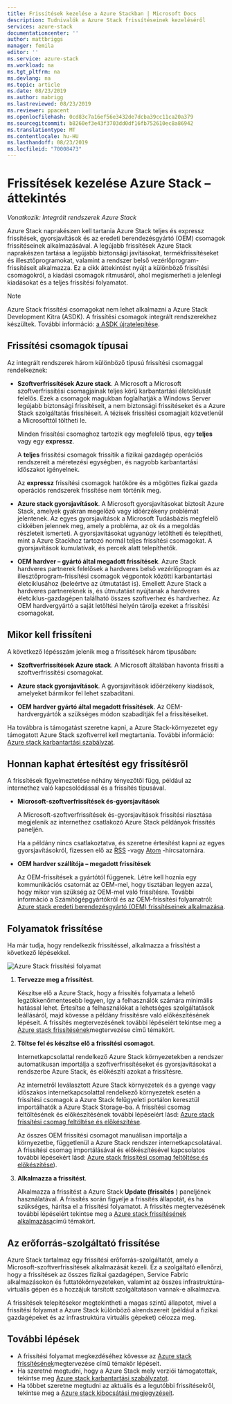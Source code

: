 ```yaml
---
title: Frissítések kezelése a Azure Stackban | Microsoft Docs
description: Tudnivalók a Azure Stack frissítéseinek kezeléséről
services: azure-stack
documentationcenter: ''
author: mattbriggs
manager: femila
editor: ''
ms.service: azure-stack
ms.workload: na
ms.tgt_pltfrm: na
ms.devlang: na
ms.topic: article
ms.date: 08/23/2019
ms.author: mabrigg
ms.lastreviewed: 08/23/2019
ms.reviewer: ppacent
ms.openlocfilehash: 0cd83c7a16ef56e3432de7dcba39cc11ca20a379
ms.sourcegitcommit: b8260ef3e43f3703dd0df16fb752610ec8a86942
ms.translationtype: MT
ms.contentlocale: hu-HU
ms.lasthandoff: 08/23/2019
ms.locfileid: "70008473"
---
```

# <a name="manage-updates-in-azure-stack-overview"></a>Frissítések kezelése Azure Stack – áttekintés

*Vonatkozik: Integrált rendszerek Azure Stack*

Azure Stack naprakészen kell tartania Azure Stack teljes és expressz frissítések, gyorsjavítások és az eredeti berendezésgyártó (OEM) csomagok frissítéseinek alkalmazásával. A legújabb frissítések Azure Stack naprakészen tartása a legújabb biztonsági javításokat, termékfrissítéseket és illesztőprogramokat, valamint a rendszer belső vezérlőprogram-frissítéseit alkalmazza. Ez a cikk áttekintést nyújt a különböző frissítési csomagokról, a kiadási csomagok ritmusáról, ahol megismerheti a jelenlegi kiadásokat és a teljes frissítési folyamatot.

> [!Note]  
> Azure Stack frissítési csomagokat nem lehet alkalmazni a Azure Stack Development Kitra (ASDK). A frissítési csomagok integrált rendszerekhez készültek. További információ: [a ASDK újratelepítése](https://docs.microsoft.com/azure-stack/asdk/asdk-redeploy).

## <a name="update-package-types"></a>Frissítési csomagok típusai

Az integrált rendszerek három különböző típusú frissítési csomaggal rendelkeznek:

-   **Szoftverfrissítések Azure stack**. A Microsoft a Microsoft szoftverfrissítési csomagjainak teljes körű karbantartási életciklusát felelős. Ezek a csomagok magukban foglalhatják a Windows Server legújabb biztonsági frissítéseit, a nem biztonsági frissítéseket és a Azure Stack szolgáltatás frissítéseit. A tézisek frissítési csomagjait közvetlenül a Microsofttól töltheti le.

    Minden frissítési csomaghoz tartozik egy megfelelő típus, egy **teljes** vagy egy **expressz**. 
 
    A **teljes** frissítési csomagok frissítik a fizikai gazdagép operációs rendszereit a méretezési egységben, és nagyobb karbantartási időszakot igényelnek. 

    Az **expressz** frissítési csomagok hatóköre és a mögöttes fizikai gazda operációs rendszerek frissítése nem történik meg.

-   **Azure stack gyorsjavítások**. A Microsoft gyorsjavításokat biztosít Azure Stack, amelyek gyakran megelőző vagy időérzékeny problémát jelentenek. Az egyes gyorsjavítások a Microsoft Tudásbázis megfelelő cikkében jelennek meg, amely a probléma, az ok és a megoldás részleteit ismerteti. A gyorsjavításokat ugyanúgy letöltheti és telepítheti, mint a Azure Stackhoz tartozó normál teljes frissítési csomagokat. A gyorsjavítások kumulatívak, és percek alatt telepíthetők.

-   **OEM hardver – gyártó által megadott frissítések**. Azure Stack hardveres partnerek felelősek a hardveres belső vezérlőprogram és az illesztőprogram-frissítési csomagok végpontok közötti karbantartási életciklusához (beleértve az útmutatást is). Emellett Azure Stack a hardveres partnereknek is, és útmutatást nyújtanak a hardveres életciklus-gazdagépen található összes szoftverhez és hardverhez. Az OEM hardvergyártó a saját letöltési helyén tárolja ezeket a frissítési csomagokat.

## <a name="when-to-update"></a>Mikor kell frissíteni

A következő lépésszám jelenik meg a frissítések három típusában:

-   **Szoftverfrissítések Azure stack**. A Microsoft általában havonta frissíti a szoftverfrissítési csomagokat.

-   **Azure stack gyorsjavítások**. A gyorsjavítások időérzékeny kiadások, amelyeket bármikor fel lehet szabadítani.

-   **OEM hardver gyártó által megadott frissítések**. Az OEM-hardvergyártók a szükséges módon szabadítják fel a frissítéseiket.

Ha továbbra is támogatást szeretne kapni, a Azure Stack-környezetet egy támogatott Azure Stack szoftverrel kell megtartania. További információ: [Azure stack karbantartási szabályzat](azure-stack-update-servicing-policy.md).

## <a name="where-to-get-notice-of-an-update"></a>Honnan kaphat értesítést egy frissítésről

A frissítések figyelmeztetése néhány tényezőtől függ, például az internethez való kapcsolódással és a frissítés típusával.

- **Microsoft-szoftverfrissítések és-gyorsjavítások** 

    A Microsoft-szoftverfrissítések és-gyorsjavítások frissítési riasztása megjelenik az internethez csatlakozó Azure Stack példányok frissítés paneljén.

    Ha a példány nincs csatlakoztatva, és szeretne értesítést kapni az egyes gyorsjavításokról, fizessen elő az [RSS](https://support.microsoft.com/app/content/api/content/feeds/sap/32d322a8-acae-202d-e9a9-7371dccf381b/rss) -vagy [Atom](https://support.microsoft.com/app/content/api/content/feeds/sap/32d322a8-acae-202d-e9a9-7371dccf381b/atom) -hírcsatornára.

- **OEM hardver szállítója – megadott frissítések**

    Az OEM-frissítések a gyártótól függenek. Létre kell hoznia egy kommunikációs csatornát az OEM-mel, hogy tisztában legyen azzal, hogy mikor van szükség az OEM-mel való frissítésre. További információ a Számítógépgyártókról és az OEM-frissítési folyamatról: [Azure stack eredeti berendezésgyártó (OEM) frissítéseinek alkalmazása](azure-stack-update-oem.md).

## <a name="update-processes"></a>Folyamatok frissítése

Ha már tudja, hogy rendelkezik frissítéssel, alkalmazza a frissítést a következő lépésekkel.

![Azure Stack frissítési folyamat](./media/azure-stack-updates/azure-stack-update-process.png)

1. **Tervezze meg a frissítést**.

    Készítse elő a Azure Stack, hogy a frissítés folyamata a lehető legzökkenőmentesebb legyen, így a felhasználók számára minimális hatással lehet. Értesítse a felhasználókat a lehetséges szolgáltatások leállásáról, majd kövesse a példány frissítésre való előkészítésének lépéseit. A frissítés megtervezésének további lépéseiért tekintse meg a [Azure stack frissítésének](azure-stack-update-plan.md)megtervezése című témakört.

2. **Töltse fel és készítse elő a frissítési csomagot**.

    Internetkapcsolattal rendelkező Azure Stack környezetekben a rendszer automatikusan importálja a szoftverfrissítéseket és gyorsjavításokat a rendszerbe Azure Stack, és előkészíti azokat a frissítésre.

    Az internetről leválasztott Azure Stack környezetek és a gyenge vagy időszakos internetkapcsolattal rendelkező környezetek esetén a frissítési csomagok a Azure Stack felügyeleti portálon keresztül importálhatók a Azure Stack Storage-ba. A frissítési csomag feltöltésének és előkészítésének további lépéseiért lásd: [Azure stack frissítési csomag feltöltése és előkészítése](azure-stack-update-prepare-package.md).

    Az összes OEM frissítési csomagot manuálisan importálja a környezetbe, függetlenül a Azure Stack rendszer internetkapcsolatával. A frissítési csomag importálásával és előkészítésével kapcsolatos további lépésekért lásd: [Azure stack frissítési csomag feltöltése és előkészítése](azure-stack-update-prepare-package.md)).

3. **Alkalmazza a frissítést**.

    Alkalmazza a frissítést a Azure Stack **Update (frissítés** ) paneljének használatával. A frissítés során figyelje a frissítés állapotát, és ha szükséges, hárítsa el a frissítési folyamatot. A frissítés megtervezésének további lépéseiért tekintse meg a [Azure stack frissítésének alkalmazása](azure-stack-apply-updates.md)című témakört.

## <a name="the-update-resource-provider"></a>Az erőforrás-szolgáltató frissítése

Azure Stack tartalmaz egy frissítési erőforrás-szolgáltatót, amely a Microsoft-szoftverfrissítések alkalmazását kezeli. Ez a szolgáltató ellenőrzi, hogy a frissítések az összes fizikai gazdagépen, Service Fabric alkalmazásokon és futtatókörnyezeteken, valamint az összes infrastruktúra-virtuális gépen és a hozzájuk társított szolgáltatáson vannak-e alkalmazva.

A frissítések telepítésekor megtekintheti a magas szintű állapotot, mivel a frissítési folyamat a Azure Stack különböző alrendszereit (például a fizikai gazdagépeket és az infrastruktúra virtuális gépeket) célozza meg.

## <a name="next-steps"></a>További lépések

- A frissítési folyamat megkezdéséhez kövesse az [Azure stack frissítésének](azure-stack-update-plan.md)megtervezése című témakör lépéseit.
- Ha szeretné megtudni, hogy a Azure Stack mely verziói támogatottak, tekintse meg [Azure stack karbantartási szabályzatot](azure-stack-servicing-policy.md).  
- Ha többet szeretne megtudni az aktuális és a legutóbbi frissítésekről, tekintse meg a [Azure stack kibocsátási megjegyzéseit](azure-stack-release-notes-security-updates-1907.md).
